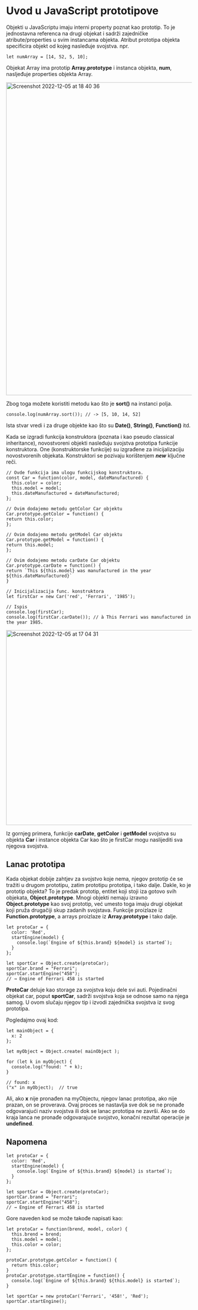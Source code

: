 # Uvod u JavaScript prototipove

Objekti u JavaScriptu imaju interni property poznat kao prototip. To je jednostavna referenca na drugi objekat i sadrži zajedničke atribute/properties u svim instancama objekta. Atribut prototipa objekta specificira objekt od kojeg nasleđuje svojstva. npr.

```
let numArray = [14, 52, 5, 10];
```

Objekat Array ima prototip **Array.prototype** i instanca objekta, **num**, nasljeđuje properties objekta Array.

<img width="849" alt="Screenshot 2022-12-05 at 18 40 36" src="https://user-images.githubusercontent.com/21141150/205705521-fffd20c0-f0c6-4207-840d-d90c1729bd84.png">

Zbog toga možete koristiti metodu kao što je **sort()** na instanci polja.

```
console.log(numArray.sort()); // -> [5, 10, 14, 52]
```

Ista stvar vredi i za druge objekte kao što su **Date()**, **String()**, **Function()** itd.

Kada se izgradi funkcija konstruktora (poznata i kao pseudo classical inheritance), novostvoreni objekti nasleđuju svojstva prototipa funkcije konstruktora. One (konstruktorske funkcije) su izgrađene za inicijalizaciju novostvorenih objekata. Konstruktori se pozivaju korištenjem ***new*** ključne reči.

```
// Ovde funkcija ima ulogu funkcijskog konstruktora.
const Car = function(color, model, dateManufactured) {
  this.color = color;
  this.model = model;
  this.dateManufactured = dateManufactured;
};

// Ovim dodajemo metodu getColor Car objektu
Car.prototype.getColor = function() {
return this.color;
};

// Ovim dodajemo metodu getModel Car objektu
Car.prototype.getModel = function() {
return this.model;
};

// Ovim dodajemo metodu carDate Car objektu
Car.prototype.carDate = function() {
return `This ${this.model} was manufactured in the year ${this.dateManufactured}`
}

// Inicijalizacija func. konstruktora
let firstCar = new Car('red', 'Ferrari', '1985');

// Ispis
console.log(firstCar);
console.log(firstCar.carDate()); // à This Ferrari was manufactured in the year 1985.
```
<img width="529" alt="Screenshot 2022-12-05 at 17 04 31" src="https://user-images.githubusercontent.com/21141150/205684848-e4af7d2b-3c6d-4c5a-9f3b-4ae860429de8.png">

Iz gornjeg primera, funkcije **carDate**, **getColor** i **getModel** svojstva su objekta **Car** i instance objekta Car kao što je firstCar mogu naslijediti sva njegova svojstva.

## Lanac prototipa

Kada objekat dobije zahtjev za svojstvo koje nema, njegov prototip će se tražiti u drugom prototipu, zatim prototipu prototipa, i tako dalje. Dakle, ko je prototip objekta? To je predak prototip, entitet koji stoji iza gotovo svih objekata, **Object.prototype**. Mnogi objekti nemaju izravno **Object.prototype** kao svoj prototip, već umesto toga imaju drugi objekat koji pruža drugačiji skup zadanih svojstava. Funkcije proizlaze iz **Function.prototype**, a arrays proizlaze iz **Array.prototype** i tako dalje.

```
let protoCar = {
  color: 'Red',
  startEngine(model) {
    console.log(`Engine of ${this.brand} ${model} is started`);
  }
};

let sportCar = Object.create(protoCar);
sportCar.brand = "Ferrari";
sportCar.startEngine("458");
// → Engine of Ferrari 458 is started
```

**ProtoCar** deluje kao storage za svojstva koju dele svi auti. Pojedinačni objekat car, poput **sportCar**, sadrži svojstva koja se odnose samo na njega samog. U ovom slučaju njegov tip i izvodi zajednička svojstva iz svog prototipa.

Pogledajmo ovaj kod:

```
let mainObject = {
  x: 2
};

let myObject = Object.create( mainObject );

for (let k in myObject) {
  console.log("found: " + k);
}

// found: x
("x" in myObject);  // true
```

Ali, ako **x** nije pronađen na myObjectu, njegov lanac prototipa, ako nije prazan, on se proverava. Ovaj proces se nastavlja sve dok se ne pronađe odgovarajući naziv svojstva ili dok se lanac prototipa ne završi. Ako se do kraja lanca ne pronađe odgovarajuće svojstvo, konačni rezultat operacije je **undefined**.

## Napomena 

```
let protoCar = {
  color: 'Red',
  startEngine(model) {
    console.log(`Engine of ${this.brand} ${model} is started`);
  }
};

let sportCar = Object.create(protoCar);
sportCar.brand = "Ferrari";
sportCar.startEngine("458");
// → Engine of Ferrari 458 is started
```

Gore naveden kod se može takođe napisati kao:

```
let protoCar = function(brend, model, color) {
  this.brend = brend;
  this.model = model;
  this.color = color;
};

protoCar.prototype.getColor = function() {
  return this.color;
}
protoCar.prototype.startEngine = function() {
  console.log(`Engine of ${this.brand} ${this.model} is started`);
}

let sportCar = new protoCar('Ferrari', '458!', 'Red');
sportCar.startEngine();
```

